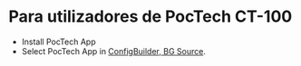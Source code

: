 # Para utilizadores de PocTech CT-100

- Install PocTech App
- Select PocTech App in [ConfigBuilder, BG Source](../Configuration/Config-Builder.md#bg-source).
